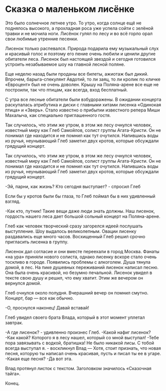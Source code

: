 Сказка о маленьком лисёнке
===============

Это было солнечное летнее утро. То утро, когда солнце ещё не поднялось высокого, а прохладная роса уже успела сойти с зелёной травки и не мочила ноги. Лисёнок гулял по лесу и во всё горло орал свои любимые утренние песенки.

Лисенок только распевался. Природа подарила ему музыкальный слух и красивый голос и поэтому его пение очень любили и ценили другие обитатели леса. Лисенок был настоящей звездой и сегодня готовился устроить незабываемое шоу на главной лесной поляне.

Еще неделю назад были проданы все билеты, ажиотаж был дикий. Впрочем, барыга-спекулянт Авдотий, то ли заяц, то ли кролик по кличке «Евроцент» был не очень доволен. Крышу на Поляна-арене все еще не построили, так что птицам, как всегда, вход бесплатный.

С утра все лесные обитатели были взбудоражены. В ожидании концерта раскупалась атрибутика и диски с главными хитами лисенка «Одинокая птица» и «Зверь». Стало известно о прибытии известного репера Миши Махалыча, как специально приглашенного гостя.


Так случилось, что этим же утром, в этом же лесу очнулся человек, известный миру как Глеб Самойлов, солист группы Агата-Кристи. Он не понимал где находится и не помнил как тут очутился. Напившись воды из ручья, неунывающий Глеб заметил двух кротов, которые обсуждали грядущий концерт.

Так случилось, что этим же утром, в этом же лесу очнулся человек, известный миру как Глеб Самойлов, солист группы Агата-Кристи. Он не понимал где находится и не помнил как тут очутился. Напившись воды из ручья, неунывающий Глеб заметил двух кротов, которые обсуждали грядущий концерт.

-Эй, парни, как жизнь? Кто сегодня выступает? - спросил Глеб

Если бы у кротов были бы глаза, то Глеб поймал бы в них удивленный взгляд.

-Как кто, путник! Такие вещи даже люди знать должны. Наш лисенок, гордость нашего леса дает большой сольный концерт на Поляна-арене.


Глеб как человек творческий сразу загорелся идеей послушать выступление.
Шоу выдалось великолепным. Овации лисенку раздавались еще много часов. 
Восхищенный Глеб решил срочно пригласить лисенка в группу.

Лисенок дал согласие и они вместе переехали в город Москва. Фанаты «на ура» приняли нового солиста, однако лисенку вскоре стало очень тоскливо в городе. Появились проблемы с алкоголем. Душа тянула домой, в лес.
На пике душевных переживаний лисенок написал песню. Она была очень красивой, но безумно печальной. Лисенок увидел в тексте свою душу и решил, что ему хватит. Этим же вечером он вернулся домой.

Глеб очнулся около полудня. Вчерашний вечер он помнил смутно. Концерт, бар — все как обычно.

-О, проснулся наконец! Давай вставай! 

Глеб увидел своего брата Влада, который в этот момент уплетал завтрак.

-А где лисенок? - удивленно произнес Глеб.
-Какой нафиг лисенок?
-Как какой? Которого я в лесу нашел, который со мной выступал!
-Тебе пора завязывать с водкой, братишка! Не было никакой лисы. С тобой всегда выступал я. - воскликнул Влад — Хотя, стоит признать, что новая песня, которую ты написал очень красивая, пусть и писал ты ее в угаре.
-Какая еще песня?
-Да вот эта.

Влад протянул листок с текстом. Заголовком значилось «Сказочная тайга».

Конец.

